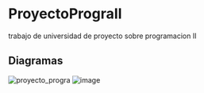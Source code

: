 # ProyectoPrograII  
trabajo de universidad de proyecto sobre programacion II

## Diagramas
![proyecto_progra](https://github.com/Re-21-12/ProyectoPrograII/assets/104967229/10c7ba25-da66-48e8-b537-c6ff834d6ac2)
![image](https://github.com/Re-21-12/Proyecto_PrograIIBD/assets/104967229/957d8ab1-029f-477d-929e-962a56540200)
